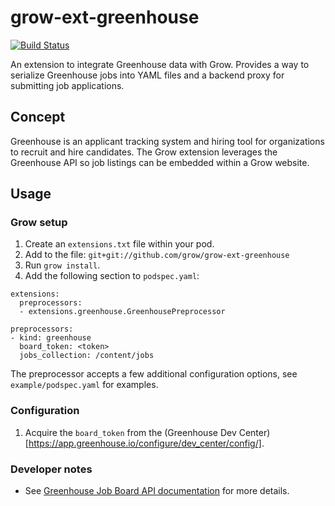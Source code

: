 # grow-ext-greenhouse

[![Build
Status](https://travis-ci.org/grow/grow-ext-greenhouse.svg?branch=master)](https://travis-ci.org/grow/grow-ext-greenhouse)

An extension to integrate Greenhouse data with Grow. Provides a way to
serialize Greenhouse jobs into YAML files and a backend proxy for submitting
job applications.

## Concept

Greenhouse is an applicant tracking system and hiring tool for organizations to recruit and hire candidates. The Grow extension leverages the Greenhouse API so job listings can be embedded within a Grow website.

## Usage

### Grow setup

1. Create an `extensions.txt` file within your pod.
1. Add to the file: `git+git://github.com/grow/grow-ext-greenhouse`
1. Run `grow install`.
1. Add the following section to `podspec.yaml`:

```
extensions:
  preprocessors:
  - extensions.greenhouse.GreenhousePreprocessor

preprocessors:
- kind: greenhouse
  board_token: <token>
  jobs_collection: /content/jobs
```

The preprocessor accepts a few additional configuration options, see
`example/podspec.yaml` for examples.

### Configuration

1. Acquire the `board_token` from the
   (Greenhouse Dev Center)[https://app.greenhouse.io/configure/dev_center/config/].

### Developer notes

- See [Greenhouse Job Board API
  documentation](https://developers.greenhouse.io/job-board.html) for more
  details.

